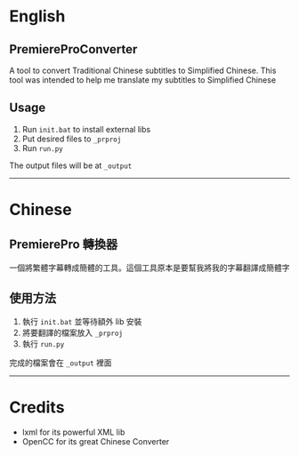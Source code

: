 # English

## PremiereProConverter
A tool to convert Traditional Chinese subtitles to Simplified Chinese. This tool was intended to help me translate my subtitles to Simplified Chinese

## Usage
1. Run `init.bat` to install external libs
2. Put desired files to `_prproj`
3. Run `run.py`

The output files will be at `_output`

---

# Chinese

## PremierePro 轉換器
一個將繁體字幕轉成簡體的工具。這個工具原本是要幫我將我的字幕翻譯成簡體字

## 使用方法
1. 執行 `init.bat` 並等待額外 lib 安裝
2. 將要翻譯的檔案放入 `_prproj`
3. 執行 `run.py`

完成的檔案會在 `_output` 裡面

---

# Credits
- lxml for its powerful XML lib
- OpenCC for its great Chinese Converter
